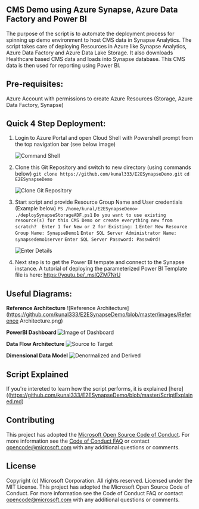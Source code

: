 ## CMS Demo using Azure Synapse, Azure Data Factory and Power BI

The purpose of the script is to automate the deployment process for spinning up demo environment to host CMS data in Synapse Analytics. The script takes care of deploying Resources in Azure like Synapse Analytics, Azure Data Factory and Azure Data Lake Storage. It also downloads Healthcare based CMS data and loads into Synapse database.  This CMS data is then used for reporting using Power BI.

## Pre-requisites:
Azure Account with permissions to create Azure Resources (Storage, Azure Data Factory, Synapse)

## Quick 4 Step Deployment:
1. Login to Azure Portal and open Cloud Shell with Powershell prompt from the top navigation bar (see below image)

    ![Command Shell](https://github.com/kunal333/E2ESynapseDemo/blob/master/images/CommandShell.png)
2. Clone this Git Repository and switch to new directory (using commands below)
    `git clone https://github.com/kunal333/E2ESynapseDemo.git`
    `cd E2ESynapseDemo`

    ![Clone Git Repository](https://github.com/kunal333/E2ESynapseDemo/blob/master/images/CloneGitRepo.png)
3. Start script and provide Resource Group Name and User credentials (Example below)
    `PS /home/kunal/E2ESynapseDemo> ./deploySynapseStorageADF.ps1`
    `Do you want to use existing resource(s) for this CMS Demo or create everything new from scratch?  Enter 1 for New or 2 for Existing: 1`
    `Enter New Resource Group Name: SynapseDemo1`
    `Enter SQL Server Administrator Name: synapsedemo1server`
    `Enter SQL Server Password: Passw0rd!`

    ![Enter Details](https://github.com/kunal333/E2ESynapseDemo/blob/master/images/EnterDetails.png)
4. Next step is to get the Power BI tempate and connect to the Synapse instance. A tutorial of deploying the parameterized Power BI Template file is here: https://youtu.be/_mslQZM7NrU

## Useful Diagrams:
**Reference Architecture**
![Reference Architecture](https://github.com/kunal333/E2ESynapseDemo/blob/master/images/Reference Architecture.png)

**PowerBI Dashboard**
![Image of Dashboard](https://github.com/kunal333/E2ESynapseDemo/blob/master/images/Dashboard%20Image.png)

**Data Flow Architecture**
![Source to Target](https://github.com/kunal333/E2ESynapseDemo/blob/master/images/Source%20to%20Target.png)

**Dimensional Data Model**
![Denormalized and Derived](https://github.com/kunal333/E2ESynapseDemo/blob/master/images/DimsDerived.png)

## Script Explained
If you're intereted to learn how the script performs, it is explained [here]((https://github.com/kunal333/E2ESynapseDemo/blob/master/ScriptExplained.md)

## Contributing
This project has adopted the [Microsoft Open Source Code of Conduct](https://opensource.microsoft.com/codeofconduct/).
For more information see the [Code of Conduct FAQ](https://opensource.microsoft.com/codeofconduct/faq/) or
contact [opencode@microsoft.com](mailto:opencode@microsoft.com)
with any additional questions or comments.

## License
Copyright (c) Microsoft Corporation. All rights reserved. Licensed under the MIT License. This project has adopted the Microsoft Open Source Code of Conduct. For more information see the Code of Conduct FAQ or contact opencode@microsoft.com with any additional questions or comments.
